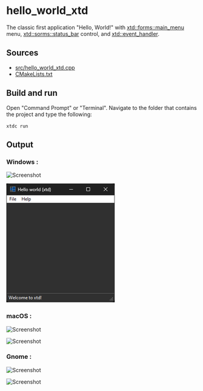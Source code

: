 # hello_world_xtd

The classic first application "Hello, World!" with [xtd::forms::main_menu](https://gammasoft71.github.io/xtd/reference_guides/latest/classxtd_1_1forms_1_1main__menu.html) menu, [xtd::sorms::status_bar](https://gammasoft71.github.io/xtd/reference_guides/latest/classxtd_1_1forms_1_1status__bar.html) control, and [xtd::event_handler](https://gammasoft71.github.io/xtd/reference_guides/latest/group__events.html#ga0b1801aa17fa22ddacfdcccd7b25316b).

## Sources

* [src/hello_world_xtd.cpp](src/hello_world_xtd.cpp)
* [CMakeLists.txt](CMakeLists.txt)

## Build and run

Open "Command Prompt" or "Terminal". Navigate to the folder that contains the project and type the following:

```shell
xtdc run
```

## Output

### Windows :

![Screenshot](../../../../docs/pictures/examples/hello_world_xtd_w.png)

![Screenshot](../../../../docs/pictures/examples/hello_world_xtd_wd.png)

### macOS :

![Screenshot](../../../../docs/pictures/examples/hello_world_xtd_m.png)

![Screenshot](../../../../docs/pictures/examples/hello_world_xtd_md.png)

### Gnome :

![Screenshot](../../../../docs/pictures/examples/hello_world_xtd_g.png)

![Screenshot](../../../../docs/pictures/examples/hello_world_xtd_gd.png)
